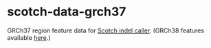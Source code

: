 # scotch-data-grch37

GRCh37 region feature data for [Scotch indel caller](https://github.com/AshleyLab/scotch). (GRCh38 features available [here](https://github.com/AshleyLab/scotch-data-grch38).)
